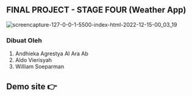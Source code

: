 ## FINAL PROJECT - STAGE FOUR  (Weather App)

![screencapture-127-0-0-1-5500-index-html-2022-12-15-00_03_19](https://user-images.githubusercontent.com/100175934/207662355-bfb25941-c309-4c65-9ef5-c73a6e5c0e0a.png)

### Dibuat Oleh

1. Andhieka Agrestya Al Ara Ab
2. Aldo Vierisyah
3. William Soeparman

## Demo site 👉 
